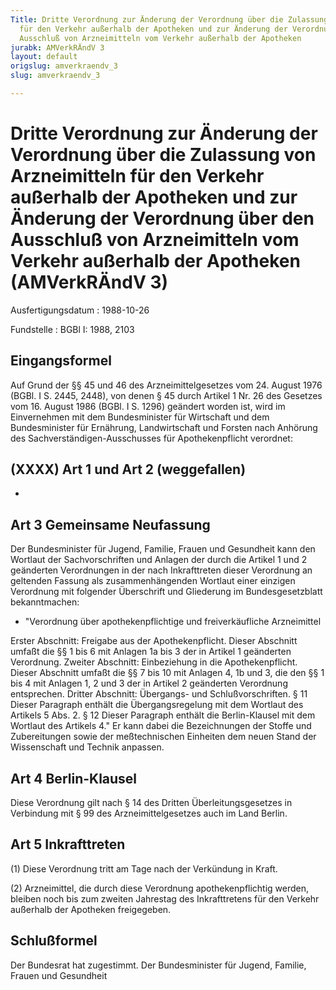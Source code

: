 ```yaml
---
Title: Dritte Verordnung zur Änderung der Verordnung über die Zulassung von Arzneimitteln
  für den Verkehr außerhalb der Apotheken und zur Änderung der Verordnung über den
  Ausschluß von Arzneimitteln vom Verkehr außerhalb der Apotheken
jurabk: AMVerkRÄndV 3
layout: default
origslug: amverkraendv_3
slug: amverkraendv_3

---
```


# Dritte Verordnung zur Änderung der Verordnung über die Zulassung von Arzneimitteln für den Verkehr außerhalb der Apotheken und zur Änderung der Verordnung über den Ausschluß von Arzneimitteln vom Verkehr außerhalb der Apotheken (AMVerkRÄndV 3)

Ausfertigungsdatum
:   1988-10-26

Fundstelle
:   BGBl I: 1988, 2103



## Eingangsformel

Auf Grund der §§ 45 und 46 des Arzneimittelgesetzes vom 24. August
1976 (BGBl. I S. 2445, 2448), von denen § 45 durch Artikel 1 Nr. 26
des Gesetzes vom 16. August 1986 (BGBl. I S. 1296) geändert worden
ist, wird im Einvernehmen mit dem Bundesminister für Wirtschaft und
dem Bundesminister für Ernährung, Landwirtschaft und Forsten nach
Anhörung des Sachverständigen-Ausschusses für Apothekenpflicht
verordnet:


## (XXXX) Art 1 und Art 2 (weggefallen)

-


## Art 3 Gemeinsame Neufassung

Der Bundesminister für Jugend, Familie, Frauen und Gesundheit kann den
Wortlaut der Sachvorschriften und Anlagen der durch die Artikel 1 und
2 geänderten Verordnungen in der nach Inkrafttreten dieser Verordnung
an geltenden Fassung als zusammenhängenden Wortlaut einer einzigen
Verordnung mit folgender Überschrift und Gliederung im
Bundesgesetzblatt bekanntmachen:

*   "Verordnung über apothekenpflichtige und freiverkäufliche Arzneimittel



Erster Abschnitt: Freigabe aus der Apothekenpflicht.
Dieser Abschnitt umfaßt die §§ 1 bis 6 mit Anlagen 1a bis 3 der in
Artikel 1 geänderten Verordnung.
Zweiter Abschnitt: Einbeziehung in die Apothekenpflicht.
Dieser Abschnitt umfaßt die §§ 7 bis 10 mit Anlagen 4, 1b und 3, die
den §§ 1 bis 4 mit Anlagen 1, 2 und 3 der in Artikel 2 geänderten
Verordnung entsprechen.
Dritter Abschnitt: Übergangs- und Schlußvorschriften.
§ 11
Dieser Paragraph enthält die Übergangsregelung mit dem Wortlaut des
Artikels 5 Abs. 2.
§ 12
Dieser Paragraph enthält die Berlin-Klausel mit dem Wortlaut des
Artikels 4."
Er kann dabei die Bezeichnungen der Stoffe und Zubereitungen sowie der
meßtechnischen Einheiten dem neuen Stand der Wissenschaft und Technik
anpassen.


## Art 4 Berlin-Klausel

Diese Verordnung gilt nach § 14 des Dritten Überleitungsgesetzes in
Verbindung mit § 99 des Arzneimittelgesetzes auch im Land Berlin.


## Art 5 Inkrafttreten

(1) Diese Verordnung tritt am Tage nach der Verkündung in Kraft.

(2) Arzneimittel, die durch diese Verordnung apothekenpflichtig
werden, bleiben noch bis zum zweiten Jahrestag des Inkrafttretens für
den Verkehr außerhalb der Apotheken freigegeben.


## Schlußformel

Der Bundesrat hat zugestimmt.
Der Bundesminister für Jugend, Familie, Frauen und Gesundheit

